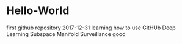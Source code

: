 # Hello-World
first github repository
2017-12-31 learning how to use GitHUb
Deep Learning
Subspace Manifold
Surveillance
good

